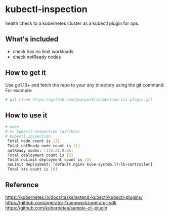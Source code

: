 # kubectl-inspection
health check to a kubernetes cluster as a kubectl plugin for ops.

## What's included
- check has no limit workloads
- check notReady nodes

## How to get it
Use go1.13+ and fetch the repo to your any directory using the git command. For example:

```bash
# git clone https://github.com/guanyuv5/inspection-cli-plugin.git
```

## How to use it
```bash
# make
# mv kubectl-inspection /usr/bin/
# kubectl inspection
 Total node count is [3]
 Total notReady node count is [1]
 notReady nodes: [172.21.0.26]
 Total deployment count is [3]
 Total noLimit deployment count is [2]
 noLimit deployment: [default.nginx kube-system.l7-lb-controller]
 Total sts count is [0]
```

## Reference
https://kubernetes.io/docs/tasks/extend-kubectl/kubectl-plugins/  
https://github.com/operator-framework/operator-sdk  
https://github.com/kubernetes/sample-cli-plugin